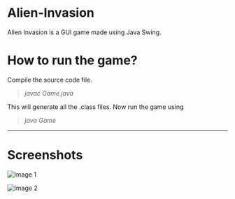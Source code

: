 # Alien-Invasion
Alien Invasion is a GUI game made using Java Swing.

# How to run the game?
Compile the source code file.
>*javac Game.java*

This will generate all the .class files. Now run the game using
>*java Game*

----
# Screenshots
![Image 1](https://i.ibb.co/W5rg1S3/chegg6.png)   

![Image 2](https://i.ibb.co/F6YNG3q/chegg7.png)
